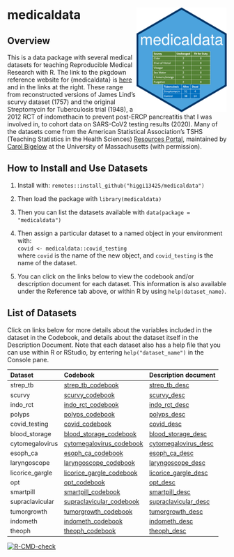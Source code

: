 
<!-- README.md is generated from README.Rmd. Please edit that file -->

# medicaldata <img src='man/figures/hex-medicaldata.png' align="right" height="240">

## Overview

This is a data package with several medical datasets for teaching
Reproducible Medical Research with R. The link to the pkgdown reference
website for {medicaldata} is
[here](https://higgi13425.github.io/medicaldata/) and in the links at
the right. These range from reconstructed versions of James Lind’s
scurvy dataset (1757) and the original Streptomycin for Tuberculosis
trial (1948), a 2012 RCT of indomethacin to prevent post-ERCP
pancreatitis that I was involved in, to cohort data on SARS-CoV2 testing
results (2020). Many of the datasets come from the American Statistical
Association’s TSHS (Teaching Statistics in the Health Sciences)
[Resources Portal](https://www.causeweb.org/tshs/category/dataset/),
maintained by [Carol
Bigelow](https://www.umass.edu/sphhs/person/carol-bigelow) at the
University of Massachusetts (with permission).

## How to Install and Use Datasets

1.  Install with: `remotes::install_github("higgi13425/medicaldata")`  

2.  Then load the package with `library(medicaldata)`  

3.  Then you can list the datasets available with
    `data(package = "medicaldata")`

4.  Then assign a particular dataset to a named object in your
    environment with: <br> `covid <- medicaldata::covid_testing` <br>
    where `covid` is the name of the new object, and `covid_testing` is
    the name of the dataset.<br>

5.  You can click on the links below to view the codebook and/or
    description document for each dataset. This information is also
    available under the Reference tab above, or within R by using
    `help(dataset_name)`. <br>

## List of Datasets

Click on links below for more details about the variables included in
the dataset in the Codebook, and details about the dataset itself in the
Description Document. Note that each dataset also has a help file that
you can use within R or RStudio, by entering `help("dataset_name")` in
the Console pane.

| Dataset          | Codebook                                                                                                          | Description document                                                                                            |
|:-----------------|:------------------------------------------------------------------------------------------------------------------|:----------------------------------------------------------------------------------------------------------------|
| strep\_tb        | [strep\_tb\_codebook](https://github.com/higgi13425/medicaldata/blob/master/man/codebooks/strep_tb_codebook.pdf)  | [strep\_tb\_desc](https://github.com/higgi13425/medicaldata/blob/master/man/description_docs/strep_tb_desc.pdf) |
| scurvy           | [scurvy\_codebook](https://github.com/higgi13425/medicaldata/blob/master/man/codebooks/scurvy_codebook.pdf)       | [scurvy\_desc](https://github.com/higgi13425/medicaldata/blob/master/man/description_docs/scurvy_desc.pdf)      |
| indo\_rct        | [indo\_rct\_codebook](https://github.com/higgi13425/medicaldata/blob/master/man/codebooks/indo_rct_codebook.pdf)  | [indo\_rct\_desc](https://github.com/higgi13425/medicaldata/blob/master/man/description_docs/indo_rct_desc.pdf) |
| polyps           | [polyps\_codebook](https://github.com/higgi13425/medicaldata/blob/master/man/codebooks/polyps_codebook.pdf)       | [polyps\_desc](https://github.com/higgi13425/medicaldata/blob/master/man/description_docs/polyps_desc.pdf)      |
| covid\_testing   | [covid\_codebook](https://github.com/higgi13425/medicaldata/blob/master/man/codebooks/covid_testing_codebook.pdf) | [covid\_desc](https://github.com/higgi13425/medicaldata/blob/master/man/description_docs/covid_desc.pdf)        |
| blood\_storage   | [blood\_storage\_codebook](https://www.causeweb.org/tshs/datasets/Blood%20Storage%20Data%20Dictionary.pdf)        | [blood\_storage\_desc](https://www.causeweb.org/tshs/datasets/Blood%20Storage%20Dataset%20Introduction.pdf)     |
| cytomegalovirus  | [cytomegalovirus\_codebook](https://www.causeweb.org/tshs/datasets/Cytomegalovirus%20Data%20Dictionary.pdf)       | [cytomegalovirus\_desc](https://www.causeweb.org/tshs/datasets/Cytomegalovirus%20Dataset%20Introduction.pdf)    |
| esoph\_ca        | [esoph\_ca\_codebook](https://github.com/higgi13425/medicaldata/blob/master/man/codebooks/esoph_codebook.pdf)     | [esoph\_ca\_desc](https://github.com/higgi13425/medicaldata/blob/master/man/description_docs/esoph_desc.pdf)    |
| laryngoscope     | [laryngoscope\_codebook](https://www.causeweb.org/tshs/datasets/Laryngoscope%20Data%20Dictionary.pdf)             | [laryngoscope\_desc](https://www.causeweb.org/tshs/datasets/Laryngoscope%20Dataset%20Introduction.pdf)          |
| licorice\_gargle | [licorice\_gargle\_codebook](https://www.causeweb.org/tshs/datasets/Licorice%20Gargle%20Data%20Dictionary.pdf)    | [licorice\_gargle\_desc](https://www.causeweb.org/tshs/datasets/Licorice%20Gargle%20Dataset%20Introduction.pdf) |
| opt              | [opt\_codebook](https://www.causeweb.org/tshs/datasets/OPT_Data_Dictionary.pdf)                                   | [opt\_desc](https://www.causeweb.org/tshs/datasets/OPT_Dataset_Introduction.pdf)                                |
| smartpill        | [smartpill\_codebook](https://www.causeweb.org/tshs/datasets/Smart%20Pill%20Data%20Dictionary.pdf)                | [smartpill\_desc](https://www.causeweb.org/tshs/datasets/Smart%20Pill%20Dataset%20Introduction.pdf)             |
| supraclavicular  | [supraclavicular\_codebook](https://www.causeweb.org/tshs/datasets/Supraclavicular%20Data%20Dictionary.pdf)       | [supraclavicular\_desc](https://www.causeweb.org/tshs/datasets/Supraclavicular%20Dataset%20Introduction.pdf)    |
| tumorgrowth      | [tumorgrowth\_codebook](https://www.causeweb.org/tshs/datasets/tumorgrowth_dictionary.pdf)                        | [tumorgrowth\_desc](https://www.causeweb.org/tshs/datasets/tumorgrowth_introduction.pdf)                        |
| indometh         | [indometh\_codebook](https://github.com/higgi13425/medicaldata/blob/master/man/codebooks/indometh_codebook.pdf)   | [indometh\_desc](https://github.com/higgi13425/medicaldata/blob/master/man/description_docs/indometh_desc.pdf)  |
| theoph           | [theoph\_codebook](https://github.com/higgi13425/medicaldata/blob/master/man/codebooks/theoph_codebook.pdf)       | [theoph\_desc](https://github.com/higgi13425/medicaldata/blob/master/man/description_docs/theoph_desc.pdf)      |

<!-- badges: start -->

[![R-CMD-check](https://github.com/higgi13425/medicaldata/workflows/R-CMD-check/badge.svg)](https://github.com/higgi13425/medicaldata/actions)
<!-- badges: end -->
